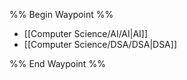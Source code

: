 %% Begin Waypoint %%
- [[Computer Science/AI/AI|AI]]
- [[Computer Science/DSA/DSA|DSA]]

%% End Waypoint %%